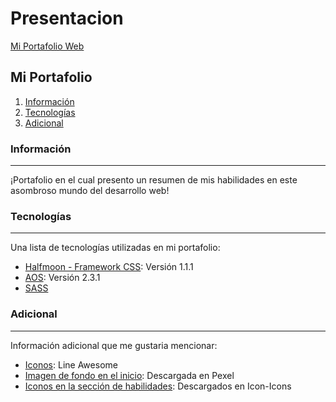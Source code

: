 # Presentacion

[Mi Portafolio Web](https://brayanduranvelasquez.github.io/)

## Mi Portafolio

1. [Información](#información)
2. [Tecnologías](#tecnologías)
3. [Adicional](#adicional)

### Información

---

¡Portafolio en el cual presento un resumen de mis habilidades en este asombroso mundo del desarrollo web!

### Tecnologías

---

Una lista de tecnologías utilizadas en mi portafolio:

- [Halfmoon - Framework CSS](https://www.gethalfmoon.com/): Versión 1.1.1
- [AOS](https://michalsnik.github.io/aos/): Versión 2.3.1
- [SASS](https://sass-lang.com/)

### Adicional

---

Información adicional que me gustaria mencionar:

- [Iconos](https://icons8.com/line-awesome): Line Awesome
- [Imagen de fondo en el inicio](https://www.pexels.com/es-es/foto/lineas-de-codigo-2653362/): Descargada en Pexel
- [Iconos en la sección de habilidades](https://icon-icons.com/es/): Descargados en Icon-Icons
